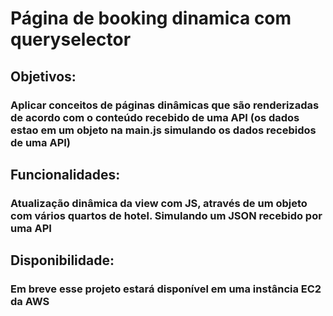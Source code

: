 # Página de booking dinamica com queryselector
## Objetivos:
### Aplicar conceitos de páginas dinâmicas que são renderizadas de acordo com o conteúdo recebido de uma API (os dados estao em um objeto na main.js simulando os dados recebidos de uma API)
## Funcionalidades:
### Atualização dinâmica da view com JS, através de um objeto com vários quartos de hotel. Simulando um JSON recebido por uma API
## Disponibilidade:
### Em breve esse projeto estará disponível em uma instância EC2 da AWS